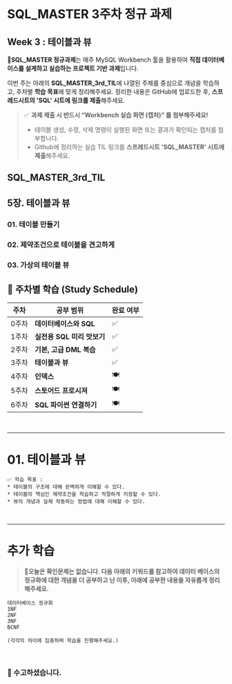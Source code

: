 # SQL_MASTER 3주차 정규 과제 

## Week 3 : 테이블과 뷰

📌**SQL_MASTER 정규과제**는 매주 MySQL Workbench 툴을 활용하여 **직접 데이터베이스를 설계하고 실습하는 프로젝트 기반 과제**입니다. 

이번 주는 아래의 **SQL_MASTER_3rd_TIL**에 나열된 주제를 중심으로 개념을 학습하고, 주차별 **학습 목표**에 맞게 정리해주세요. 정리한 내용은 GitHub에 업로드한 후, **스프레드시트의 'SQL' 시트에 링크를 제출**해주세요. 



> ✅ **과제 제출 시 반드시 “Workbench 실습 화면 (캡처)” 를 첨부해주세요!**
>
> - 테이블 생성, 수정, 삭제 명령이 실행된 화면 또는 결과가 확인되는 캡처를 첨부합니다.
> - Github에 정리하는 실습 TIL 링크를 **스프레드시트 'SQL_MASTER' 시트에 제출**해주세요.





## SQL_MASTER_3rd_TIL

## 5장. 테이블과 뷰 

### 01. 테이블 만들기 

### 02. 제약조건으로 테이블을 견고하게 

### 03. 가상의 테이블 뷰





## 🏁 주차별 학습 (Study Schedule)

| 주차  | 공부 범위                  | 완료 여부 |
| ----- | -------------------------- | --------- |
| 0주차 | **데이터베이스와 SQL**     | ✅         |
| 1주차 | **실전용 SQL 미리 맛보기** | ✅         |
| 2주차 | **기본, 고급 DML 복습**    | ✅         |
| 3주차 | **테이블과 뷰**            | ✅         |
| 4주차 | **인덱스**                 | 🍽️         |
| 5주차 | **스토어드 프로시져**      | 🍽️         |
| 6주차 | **SQL 파이썬 연결하기**    | 🍽️         |

<br>

<!-- 여기까진 그대로 둬 주세요-->

---

# 01. 테이블과 뷰

~~~
✅ 학습 목표 :
* 테이블의 구조에 대해 완벽하게 이해할 수 있다. 
* 테이블의 핵심인 제약조건을 학습하고 적절하게 지정할 수 있다.
* 뷰의 개념과 실제 작동하는 방법에 대해 이해할 수 있다. 
~~~

<!-- 새롭게 배운 내용을 자유롭게 정리해주세요.-->





<br>

---

# 추가 학습

> **🧚오늘은 확인문제는 없습니다. 다음 아래의 키워드를 참고하여 데이터 베이스의 정규화에 대한 개념을 더 공부하고 난 이후, 아래에 공부한 내용을 자유롭게 정리해주세요.**

~~~
데이터베이스 정규화
1NF
2NF
3NF
BCNF 

(각각의 차이에 집중하며 학습을 진행해주세요.)
~~~



<br>

### 🎉 수고하셨습니다.







